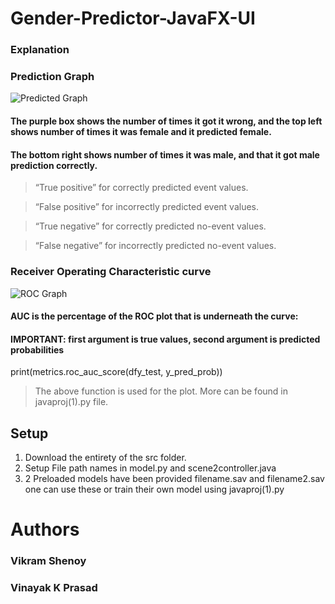 
# Gender-Predictor-JavaFX-UI
### Explanation
### Prediction Graph
![Predicted Graph](https://user-images.githubusercontent.com/73354099/127266079-5977aecf-e9a5-4304-9fee-852834f3035f.jpeg)
#### The purple box shows the number of times it got it wrong, and the top left shows number of times it was female and it predicted female.
#### The bottom right shows number of times it was male, and that it got male prediction correctly.

>“True positive” for correctly predicted event values.

>“False positive” for incorrectly predicted event values.

>“True negative” for correctly predicted no-event values.

>“False negative” for incorrectly predicted no-event values.

### Receiver Operating Characteristic curve
![ROC Graph](https://user-images.githubusercontent.com/73354099/127266061-5f47baaa-c18f-45da-b37f-7d8882c4989e.jpeg)

#### AUC is the percentage of the ROC plot that is underneath the curve:
#### IMPORTANT: first argument is true values, second argument is predicted probabilities
print(metrics.roc_auc_score(dfy_test, y_pred_prob))
> The above function is used for the plot. More can be found in javaproj(1).py file.

## Setup
1. Download the entirety of the src folder.
2. Setup File path names in model.py and scene2controller.java
3. 2 Preloaded models have been provided filename.sav and filename2.sav one can use these or train their own model using javaproj(1).py 

# Authors
### Vikram Shenoy
### Vinayak K Prasad
